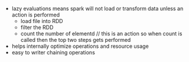 * lazy evaluations means spark will not load or transform data unless an action is performed
    * load file into RDD
    * filter the RDD
    * count the number of elementd  // this is an action so when count is called then the top two steps gets performed
* helps internally optimize operations and resource usage
* easy to writer chaining operations

